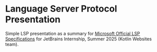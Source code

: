# Language Server Protocol Presentation

Simple LSP presentation as a summary for [Microsoft Official LSP Specifications](https://microsoft.github.io/language-server-protocol/specifications/lsp/3.17/specification/) for JetBrains Internship, Summer 2025 (Kotlin Websites team).
